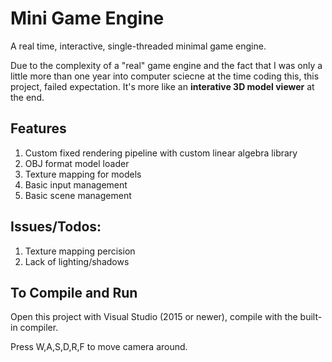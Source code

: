 # Mini Game Engine

A real time, interactive, single-threaded minimal game engine.

Due to the complexity of a "real" game engine and the fact that I was only a little more than one year into computer sciecne at the time coding this, this project, failed expectation. It's more like an **interative 3D model viewer** at the end.

## Features
1. Custom fixed rendering pipeline with custom linear algebra library
2. OBJ format model loader
2. Texture mapping for models
3. Basic input management
4. Basic scene management

## Issues/Todos:
1. Texture mapping percision
2. Lack of lighting/shadows

## To Compile and Run

Open this project with Visual Studio (2015 or newer), compile with the built-in compiler.

Press W,A,S,D,R,F to move camera around.
